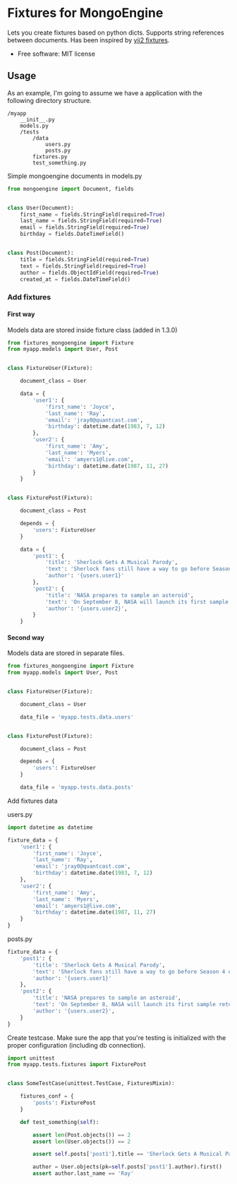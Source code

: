 # Fixtures for MongoEngine


Lets you create fixtures based on python dicts. Supports string references between documents.
Has been inspired by [yii2 fixtures](https://github.com/yiisoft/yii2/tree/master/framework/test).


* Free software: MIT license

## Usage

As an example, I'm going to assume we have a application with the following directory structure.

```
/myapp
    __init__.py
    models.py
    /tests
        /data
            users.py
            posts.py
        fixtures.py
        test_something.py
```

Simple mongoengine documents in models.py

```python
from mongoengine import Document, fields


class User(Document):
    first_name = fields.StringField(required=True)
    last_name = fields.StringField(required=True)
    email = fields.StringField(required=True)
    birthday = fields.DateTimeField()


class Post(Document):
    title = fields.StringField(required=True)
    text = fields.StringField(required=True)
    author = fields.ObjectIdField(required=True)
    created_at = fields.DateTimeField()

```


### Add fixtures

#### First way
Models data are stored inside fixture class (added in 1.3.0)

```python
from fixtures_mongoengine import Fixture
from myapp.models import User, Post


class FixtureUser(Fixture):

    document_class = User

    data = {
        'user1': {
            'first_name': 'Joyce',
            'last_name': 'Ray',
            'email': 'jray0@quantcast.com',
            'birthday': datetime.date(1983, 7, 12)
        },
        'user2': {
            'first_name': 'Amy',
            'last_name': 'Myers',
            'email': 'amyers1@live.com',
            'birthday': datetime.date(1987, 11, 27)
        }
    }


class FixturePost(Fixture):

    document_class = Post

    depends = {
        'users': FixtureUser
    }

    data = {
        'post1': {
            'title': 'Sherlock Gets A Musical Parody',
            'text': 'Sherlock fans still have a way to go before Season 4 of the BBC drama finally arrives.',
            'author': '{users.user1}'
        },
        'post2': {
            'title': 'NASA prepares to sample an asteroid',
            'text': 'On September 8, NASA will launch its first sample return mission to an asteroid.',
            'author': '{users.user2}',
        }
    }

```


#### Second way
Models data are stored in separate files.

```python
from fixtures_mongoengine import Fixture
from myapp.models import User, Post


class FixtureUser(Fixture):

    document_class = User

    data_file = 'myapp.tests.data.users'


class FixturePost(Fixture):

    document_class = Post

    depends = {
        'users': FixtureUser
    }

    data_file = 'myapp.tests.data.posts'
```

Add fixtures data

users.py
```python
import datetime as datetime

fixture_data = {
    'user1': {
        'first_name': 'Joyce',
        'last_name': 'Ray',
        'email': 'jray0@quantcast.com',
        'birthday': datetime.date(1983, 7, 12)
    },
    'user2': {
        'first_name': 'Amy',
        'last_name': 'Myers',
        'email': 'amyers1@live.com',
        'birthday': datetime.date(1987, 11, 27)
    }
}
```

posts.py
```python
fixture_data = {
    'post1': {
        'title': 'Sherlock Gets A Musical Parody',
        'text': 'Sherlock fans still have a way to go before Season 4 of the BBC drama finally arrives.',
        'author': '{users.user1}'
    },
    'post2': {
        'title': 'NASA prepares to sample an asteroid',
        'text': 'On September 8, NASA will launch its first sample return mission to an asteroid.',
        'author': '{users.user2}',
    }
}
```

Create testcase. Make sure the app that you're testing is initialized with the proper configuration (including db connection).
```python
import unittest
from myapp.tests.fixtures import FixturePost


class SomeTestCase(unittest.TestCase, FixturesMixin):

    fixtures_conf = {
        'posts': FixturePost
    }

    def test_something(self):

        assert len(Post.objects()) == 2
        assert len(User.objects()) == 2

        assert self.posts['post1'].title == 'Sherlock Gets A Musical Parody'

        author = User.objects(pk=self.posts['post1'].author).first()
        assert author.last_name == 'Ray'
```